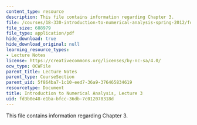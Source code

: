 ```yaml
---
content_type: resource
description: This file contains information regarding Chapter 3.
file: /courses/18-330-introduction-to-numerical-analysis-spring-2012/fd3b0e48e1babfcc36db7c012078318d_MIT18_330S12_Chapter3.pdf
file_size: 688979
file_type: application/pdf
hide_download: true
hide_download_original: null
learning_resource_types:
- Lecture Notes
license: https://creativecommons.org/licenses/by-nc-sa/4.0/
ocw_type: OCWFile
parent_title: Lecture Notes
parent_type: CourseSection
parent_uid: 5f864ba7-1c10-eed7-36a9-376465834619
resourcetype: Document
title: Introduction to Numerical Analysis, Lecture 3
uid: fd3b0e48-e1ba-bfcc-36db-7c012078318d
---
```

This file contains information regarding Chapter 3.